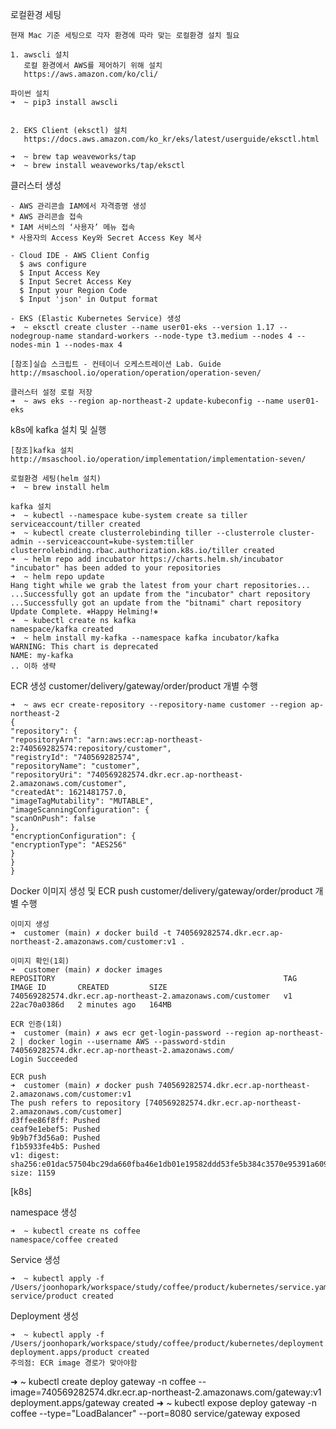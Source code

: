 로컬환경 세팅

    현재 Mac 기준 세팅으로 각자 환경에 따라 맞는 로컬환경 설치 필요

    1. awscli 설치
       로컬 환경에서 AWS를 제어하기 위해 설치
       https://aws.amazon.com/ko/cli/
    
    파이썬 설치
    ➜  ~ pip3 install awscli
    
    
    2. EKS Client (eksctl) 설치
       https://docs.aws.amazon.com/ko_kr/eks/latest/userguide/eksctl.html
    
    ➜  ~ brew tap weaveworks/tap
    ➜  ~ brew install weaveworks/tap/eksctl

클러스터 생성

    - AWS 관리콘솔 IAM에서 자격증명 생성
    * AWS 관리콘솔 접속
    * IAM 서비스의 ‘사용자’ 메뉴 접속
    * 사용자의 Access Key와 Secret Access Key 복사

    - Cloud IDE - AWS Client Config
      $ aws configure
      $ Input Access Key
      $ Input Secret Access Key
      $ Input your Region Code
      $ Input 'json' in Output format

    - EKS (Elastic Kubernetes Service) 생성
    ➜  ~ eksctl create cluster --name user01-eks --version 1.17 --nodegroup-name standard-workers --node-type t3.medium --nodes 4 --nodes-min 1 --nodes-max 4

    [참조]실습 스크립트 - 컨테이너 오케스트레이션 Lab. Guide
    http://msaschool.io/operation/operation/operation-seven/

    클러스터 설정 로컬 저장
    ➜  ~ aws eks --region ap-northeast-2 update-kubeconfig --name user01-eks

k8s에 kafka 설치 및 실행

    [참조]kafka 설치
    http://msaschool.io/operation/implementation/implementation-seven/

    로컬환경 세팅(helm 설치)
    ➜  ~ brew install helm

    kafka 설치
    ➜  ~ kubectl --namespace kube-system create sa tiller
    serviceaccount/tiller created
    ➜  ~ kubectl create clusterrolebinding tiller --clusterrole cluster-admin --serviceaccount=kube-system:tiller
    clusterrolebinding.rbac.authorization.k8s.io/tiller created
    ➜  ~ helm repo add incubator https://charts.helm.sh/incubator
    "incubator" has been added to your repositories
    ➜  ~ helm repo update
    Hang tight while we grab the latest from your chart repositories...
    ...Successfully got an update from the "incubator" chart repository
    ...Successfully got an update from the "bitnami" chart repository
    Update Complete. ⎈Happy Helming!⎈
    ➜  ~ kubectl create ns kafka
    namespace/kafka created
    ➜  ~ helm install my-kafka --namespace kafka incubator/kafka
    WARNING: This chart is deprecated
    NAME: my-kafka
    .. 이하 생략

ECR 생성
    customer/delivery/gateway/order/product 개별 수행

    ➜  ~ aws ecr create-repository --repository-name customer --region ap-northeast-2
    {
    "repository": {
    "repositoryArn": "arn:aws:ecr:ap-northeast-2:740569282574:repository/customer",
    "registryId": "740569282574",
    "repositoryName": "customer",
    "repositoryUri": "740569282574.dkr.ecr.ap-northeast-2.amazonaws.com/customer",
    "createdAt": 1621481757.0,
    "imageTagMutability": "MUTABLE",
    "imageScanningConfiguration": {
    "scanOnPush": false
    },
    "encryptionConfiguration": {
    "encryptionType": "AES256"
    }
    }
    }

Docker 이미지 생성 및 ECR push
    customer/delivery/gateway/order/product 개별 수행

    이미지 생성
    ➜  customer (main) ✗ docker build -t 740569282574.dkr.ecr.ap-northeast-2.amazonaws.com/customer:v1 .
    
    이미지 확인(1회)
    ➜  customer (main) ✗ docker images
    REPOSITORY                                                   TAG       IMAGE ID       CREATED         SIZE
    740569282574.dkr.ecr.ap-northeast-2.amazonaws.com/customer   v1        22ac70a0386d   2 minutes ago   164MB

    ECR 인증(1회)
    ➜  customer (main) ✗ aws ecr get-login-password --region ap-northeast-2 | docker login --username AWS --password-stdin 740569282574.dkr.ecr.ap-northeast-2.amazonaws.com/
    Login Succeeded

    ECR push
    ➜  customer (main) ✗ docker push 740569282574.dkr.ecr.ap-northeast-2.amazonaws.com/customer:v1
    The push refers to repository [740569282574.dkr.ecr.ap-northeast-2.amazonaws.com/customer]
    d3ffee86f8ff: Pushed
    ceaf9e1ebef5: Pushed
    9b9b7f3d56a0: Pushed
    f1b5933fe4b5: Pushed
    v1: digest: sha256:e01dac57504bc29da660fba46e1db01e19582ddd53fe5b384c3570e95391a609 size: 1159

[k8s] 

namespace 생성

    ➜  ~ kubectl create ns coffee
    namespace/coffee created

Service 생성

    ➜  ~ kubectl apply -f /Users/joonhopark/workspace/study/coffee/product/kubernetes/service.yaml
    service/product created

Deployment 생성

    ➜  ~ kubectl apply -f /Users/joonhopark/workspace/study/coffee/product/kubernetes/deployment.yml
    deployment.apps/product created
    주의점: ECR image 경로가 맞아야함


➜  ~ kubectl create deploy gateway -n coffee --image=740569282574.dkr.ecr.ap-northeast-2.amazonaws.com/gateway:v1
deployment.apps/gateway created
➜  ~ kubectl expose deploy gateway -n coffee --type="LoadBalancer" --port=8080
service/gateway exposed